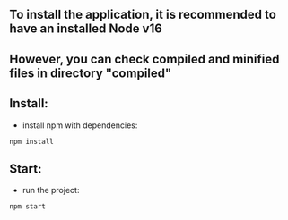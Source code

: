 ## To install the application, it is recommended to have an installed Node v16 
## However, you can check compiled and minified files in directory "compiled"

## Install:
- install npm with dependencies:
```
npm install
```

## Start:
- run the project:
```
npm start
```
